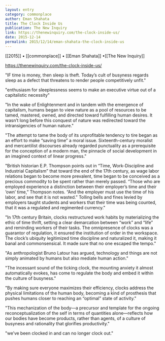 ```yaml
---
layout: entry
category: commonplace
author: Eman Shahata
title: The Clock Inside Us
publication: The New Inquiry
link: https://thenewinquiry.com/the-clock-inside-us/
date: 2015-12-14
permalink: 2015/12/14/eman-shahata-the-clock-inside-us
---
```


[[2015]] • [[commonplace]] • [[Eman Shahata]] •[[The New Inquiry]]

https://thenewinquiry.com/the-clock-inside-us/

"IF time is money, then sleep is theft. Today’s cult of busyness regards sleep as a defect that threatens to render people competitively unfit."

"enthusiasm for sleeplessness seems to make an executive virtue out of a capitalistic necessity"

"In the wake of Enlightenment and in tandem with the emergence of capitalism, humans began to view nature as a pool of resources to be tamed, mastered, owned, and directed toward fulfilling human desires. It wasn’t long before this conquest of nature was redirected toward the intransigencies of human nature."

"The attempt to tame the body of its unprofitable tendency to tire began as an effort to make “saving time” a moral issue. Sixteenth-century moralist and mercantilist discourses already regarded punctuality as a prerequisite for the conception of a modern man, the pinnacle of social development in an imagined context of linear progress."

"British historian E.P. Thompson points out in “Time, Work-Discipline and Industrial Capitalism” that toward the end of the 17th century, as wage labor relations began to become more prevalent, time began to be conceived as a precious commodity to be spent rather than merely passed. “Those who are employed experience a distinction between their employer’s time and their ‘own’ time,” Thompson notes. “And the employer must use the time of his labor, and see that it is not wasted.” Tolling bells and fines levied by employers taught students and workers that their time was being counted, that it was a regulated and regimented currency."

"In 17th century Britain, clocks restructured work habits by materializing the ethic of time thrift, setting a clear demarcation between “work” and “life” and reminding workers of their tasks. The omnipresence of clocks was a guarantor of regulation, it ensured the institution of order in the workspace. The clock’s ubiquity legitimized time discipline and naturalized it, making it banal and commonsensical. It made sure that no one escaped the tempo."

"As anthropologist Bruno Latour has argued, technology and things are not simply animated by humans but also mediate human action."

"The incessant sound of the ticking clock, the mounting anxiety it almost automatically evokes, has come to regulate the body and embed it within the culture of busyness."

"By making sure everyone maximizes their efficiency, clocks address the physical limitations of the human body, becoming a kind of prosthesis that pushes humans closer to reaching an “optimal” state of activity."

"This mechanization of the body—a precursor and template for the ongoing reconceptualization of the self in terms of quantities alone—reflects how our bodies have become products, rather than agents, of a culture of busyness and rationality that glorifies productivity."

"we’ve been clocked in and can no longer clock out."
